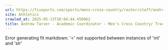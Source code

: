 ```yaml
---
url: https://fiusports.com/sports/mens-cross-country/roster/staff/andrew-tarver/298
site: Athletics
crawled_at: 2025-05-13T10:04:44.450962
title: Andrew Tarver - Academic Coordinator - Men's Cross Country/ Track Support Staff - FIU Athletics
---
```


Error generating fit markdown: '<' not supported between instances of 'int' and 'str'